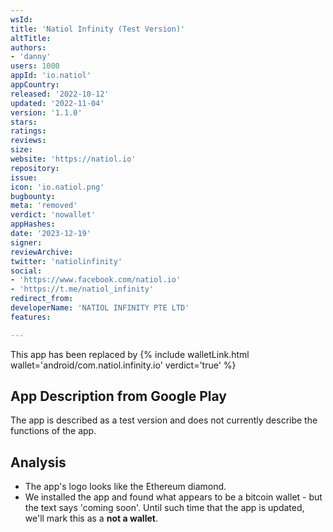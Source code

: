 ```yaml
---
wsId: 
title: 'Natiol Infinity (Test Version)'
altTitle: 
authors:
- 'danny'
users: 1000
appId: 'io.natiol'
appCountry: 
released: '2022-10-12'
updated: '2022-11-04'
version: '1.1.0'
stars: 
ratings: 
reviews: 
size: 
website: 'https://natiol.io'
repository: 
issue: 
icon: 'io.natiol.png'
bugbounty: 
meta: 'removed'
verdict: 'nowallet'
appHashes: 
date: '2023-12-19'
signer: 
reviewArchive: 
twitter: 'natiolinfinity'
social:
- 'https://www.facebook.com/natiol.io'
- 'https://t.me/natiol_infinity'
redirect_from: 
developerName: 'NATIOL INFINITY PTE LTD'
features: 

---
```


This app has been replaced by {% include walletLink.html wallet='android/com.natiol.infinity.io' verdict='true' %}

## App Description from Google Play

The app is described as a test version and does not currently describe the functions of the app.

## Analysis 

- The app's logo looks like the Ethereum diamond.
- We installed the app and found what appears to be a bitcoin wallet - but the text says 'coming soon'. Until such time that the app is updated, we'll mark this as a **not a wallet**.